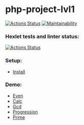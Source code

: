 # php-project-lvl1

[![Actions Status](https://github.com/algins/php-project-lvl1/workflows/CI/badge.svg)](https://github.com/algins/php-project-lvl1/actions)
[![Maintainability](https://api.codeclimate.com/v1/badges/a99a88d28ad37a79dbf6/maintainability)](https://codeclimate.com/github/algins/php-project-lvl1/maintainability)

### Hexlet tests and linter status:
[![Actions Status](https://github.com/algins/php-project-lvl1/workflows/hexlet-check/badge.svg)](https://github.com/algins/php-project-lvl1/actions)

### Setup:
* [Install](https://asciinema.org/a/aajmKqSMfaieJtLMhJ3Z3t5Mp)

### Demo:
* [Even](https://asciinema.org/a/S9WD17tSsjID3Vf5Stl6GV61b)
* [Calc](https://asciinema.org/a/ukspYTyMtlBNFwzrY2euHN3XM)
* [Gcd](https://asciinema.org/a/ThbcRToULMiDNQ2Pzf5sKSIXk)
* [Progression](https://asciinema.org/a/PHIzWTNBrH27yxBGUpUrwXZJ6)
* [Prime](https://asciinema.org/a/iBeydacPnnfyVkb9DydJo4W4y)
